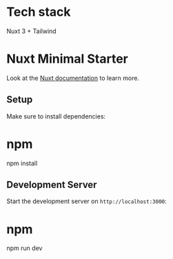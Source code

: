 # Tech stack

Nuxt 3 + Tailwind

# Nuxt Minimal Starter

Look at the [Nuxt documentation](https://nuxt.com/docs/getting-started/introduction) to learn more.

## Setup

Make sure to install dependencies:

# npm

npm install

## Development Server

Start the development server on `http://localhost:3000`:

# npm

npm run dev
